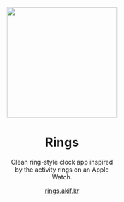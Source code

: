<div align="center" style="max-width: 250px; margin: 0 auto;">
  <img src="https://i.imgur.com/iP6p7M1.png" width="250px" />
  <h1>Rings</h1>
  <p>Clean ring-style clock app inspired by the activity rings on an Apple Watch.</p>
  <p><a href="https://rings.akif.kr">rings.akif.kr</a></p>
</div>
